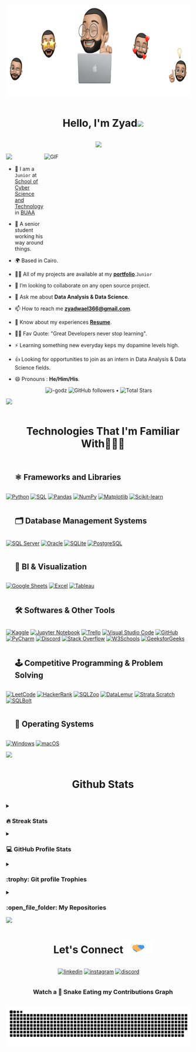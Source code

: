 <!-- Hero Top Image -->
<p align="center">
  <img src="https://github.com/i-godz/i-godz/blob/main/final.png " height="250" />
</p>

<!-- Hero Title -->
<div id="user-content-toc"><ul align="center"><summary><h1 style="display: inline-block">Hello, I'm Zyad<img src="https://media.giphy.com/media/hvRJCLFzcasrR4ia7z/giphy.gif" width="35"></h1></summary></ul></div>

  <!-- Hero Typescript Title -->
<p align="center">
  <a href="https://github.com/DenverCoder1/readme-typing-svg"><img src="https://readme-typing-svg.herokuapp.com?font=Time+New+Roman&color=%2305982&size=25&center=true&vCenter=true&width=600&height=100&lines=Junior+Data+Analyst;Junior+BI+Developer;If+data+is+batman,+call+me+robbin"></a>
</p>

<!--horizontal divider(gradiant)-->
<img src="https://user-images.githubusercontent.com/73097560/115834477-dbab4500-a447-11eb-908a-139a6edaec5c.gif">

  <!-- Hero Right Image -->
<a target="_blank">
  <img align="right" height="250" width="400" alt="GIF" src="https://github.com/JayantGoel001/JayantGoel001/blob/master/GIF/code.gif">
</a> 

- :school: I am a `Junior` at [School of Cyber Science and Technology](https://cst.buaa.edu.cn/) in [BUAA](https://ev.buaa.edu.cn/)

- 👾 A senior student working his way around things.
  
-  🌍 Based in Cairo.
  
- 👨‍💻 All of my projects are available at my <a href="https://zyadwael.glitch.me" target="blank">**portfolio**</a>.`Junior`

- 👯 I’m looking to collaborate on any open source project.
  
- 💬 Ask me about **Data Analysis & Data Science**.

- 📫 How to reach me **zyadwael366@gmail.com**.

- 📄 Know about my experiences <a href="https://github.com/i-godz/i-godz/blob/main/Zyad%20Wael%20-%20Resume.pdf" target="blank">**Resume**</a>.

- 💪🏼 Fav Quote: "Great Developers never stop learning".
  
- ⚡ Learning something new everyday keps my dopamine levels high.

- 👍 Looking for opportunities to join as an intern in Data Analysis & Data Science fields.
 
- 😄 Pronouns : **He/Him/His**.

  <!-- Short Stats -->
<p align="center">  
  <img src="https://komarev.com/ghpvc/?username=i-godz" alt="i-godz" />
  <img alt="GitHub followers" src="https://img.shields.io/github/followers/i-godz?label=Followers&style=social"> •   
  <img src="https://img.shields.io/github/stars/i-godz?label=Stars" alt="Total Stars">
</p>

<!--horizontal divider(gradiant)-->
<img src="https://user-images.githubusercontent.com/73097560/115834477-dbab4500-a447-11eb-908a-139a6edaec5c.gif">

<!--Tech Stack Title-->
<div id="user-content-toc">
  <ul align="center">
    <summary><h1 style="display: inline-block">Technologies That I'm Familiar With👨🏻‍💻</h1></summary>
  </ul>
</div>


<div id="user-content-toc"><ul align="left"><summary><h2 style="display: inline-block">⚛️ Frameworks and Libraries</h2></summary></ul></div>
<p>
<a href="https://www.python.org/"><img alt="Python" src="https://img.shields.io/badge/Python-3776AB?logo=python&logoColor=fff&style=flat"></a>
<a href="https://www.sql.org/"><img alt="SQL" src="https://img.shields.io/badge/SQL-27AE60?logo=sql&logoColor=fff&style=flat"></a>
<a href="https://pandas.pydata.org/"><img alt="Pandas" src="https://img.shields.io/badge/Pandas-29ABCA?logo=pandas&logoColor=fff&style=flat"></a>
<a href="https://numpy.org/"><img alt="NumPy" src="https://img.shields.io/badge/NumPy-%230077B5.svg?&logo=numpy&logoColor=white"></a>
<a href="https://matplotlib.org/"><img alt="Matplotlib" src="https://img.shields.io/badge/Matplotlib-%232768A2.svg?&logo=matplotlib&logoColor=white"></a>
<a href="https://scikit-learn.org/stable/"><img alt="Scikit-learn" src="https://img.shields.io/badge/Scikit--learn-%23007ACC.svg?&logo=scikit-learn&logoColor=white"></a>
</p>


<div id="user-content-toc"><ul align="left"><summary><h2 style="display: inline-block">🗂️ Database Management Systems</h2></summary></ul></div>
<p>
<a href="https://www.microsoft.com/en-us/sql/"><img alt="SQL Server" src="https://img.shields.io/badge/SQL%20Server-27AE60?logo=mssql&logoColor=fff&style=flat"></a>
<a href="https://www.oracle.com/database/"><img alt="Oracle" src="https://img.shields.io/badge/Oracle-2088FF?logo=oracle&logoColor=fff&style=flat"></a>
<a href="https://www.sqlite.org/"><img alt="SQLite" src="https://img.shields.io/badge/SQLite-29ABCA?logo=sqlite&logoColor=fff&style=flat"></a>
<a href="https://www.postgresql.org/"><img alt="PostgreSQL" src="https://img.shields.io/badge/PostgreSQL-%233174C0?logo=postgresql&logoColor=fff&style=flat"></a>
</p>


<div id="user-content-toc"><ul align="left"><summary><h2 style="display: inline-block">🎨 BI & Visualization</h2></summary></ul></div>
<p>
  <a href="https://docs.google.com/spreadsheets/"><img alt="Google Sheets" src="https://img.shields.io/badge/Google%20Sheets-%234285F4.svg?&logo=google-sheets&logoColor=white"></a>
<a href="https://www.excel-easy.com/"><img alt="Excel" src="https://img.shields.io/badge/Excel-%230078D4.svg?&logo=excel&logoColor=white"></a>
<a href="https://www.tableau.com/"><img alt="Tableau" src="https://img.shields.io/badge/Tableau-%233174C0.svg?&logo=tableau&logoColor=white"></a>
</p>


<div id="user-content-toc"><ul align="left"><summary><h2 style="display: inline-block">🛠️ Softwares & Other Tools</h2></summary></ul></div>
<p>
<a href="https://www.kaggle.com/"><img alt="Kaggle" src="https://img.shields.io/badge/Kaggle-%230052CC.svg?&logo=kaggle&logoColor=white"></a>
<a href="https://jupyter.org/"><img alt="Jupyter Notebook" src="https://img.shields.io/badge/Jupyter%20Notebook-%23F39D2B.svg?&logo=jupyter&logoColor=white"></a>
<a href="https://trello.com/"><img alt="Trello" src="https://img.shields.io/badge/Trello-%230052CC.svg?&logo=trello&logoColor=white"></a>
<a href="https://code.visualstudio.com/"><img alt="Visual Studio Code" src="https://img.shields.io/badge/Visual%20Studio%20Code-%23007ACC.svg?&logo=visual-studio-code&logoColor=white"></a>
<a href="https://github.com/"><img alt="GitHub" src="https://img.shields.io/badge/GitHub-%23181717.svg?&logo=github&logoColor=white"></a>
<a href="https://www.jetbrains.com/pycharm/"><img alt="PyCharm" src="https://img.shields.io/badge/PyCharm-%23181717.svg?&logo=pycharm&logoColor=white"></a>
<a href="https://discordapp.com/"><img alt="Discord" src="https://img.shields.io/badge/Discord-%237289DA.svg?&logo=discord&logoColor=white"></a>
<a href="https://www.stackoverflow.com/"><img alt="Stack Overflow" src="https://img.shields.io/badge/Stack%20Overflow-%23F58025.svg?&logo=stack-overflow&logoColor=white"></a>
<a href="https://www.w3schools.com/"><img alt="W3Schools" src="https://img.shields.io/badge/W3Schools-%231E84D0.svg?&logo=w3schools&logoColor=white"></a>
<a href="https://www.geeksforgeeks.org/"><img alt="GeeksforGeeks" src="https://img.shields.io/badge/GeeksforGeeks-%236495ED.svg?&logo=geeksforgeeks&logoColor=white"></a>
</p>

<div id="user-content-toc"><ul align="left"><summary><h2 style="display: inline-block">🕹️ Competitive Programming & Problem Solving</h2></summary></ul></div>
<p>
<a href="https://leetcode.com/"><img alt="LeetCode" src="https://img.shields.io/badge/LeetCode-%23FFA116.svg?&logo=leetcode&logoColor=white"></a>
<a href="https://www.hackerrank.com/"><img alt="HackerRank" src="https://img.shields.io/badge/HackerRank-%232EC866.svg?&logo=hackerrank&logoColor=white"></a>
<a href="https://sqlzoo.net/"><img alt="SQLZoo" src="https://img.shields.io/badge/SQLZoo-%23FFD700.svg?&logo=sqlzoo&logoColor=black"></a>
<a href="https://www.datalemur.com/"><img alt="DataLemur" src="https://img.shields.io/badge/DataLemur-%23E6425E.svg?&logo=datalemur&logoColor=white"></a>
<a href="https://stratascratch.com/"><img alt="Strata Scratch" src="https://img.shields.io/badge/Strata%20Scratch-%231EA5F9.svg?&logo=stratascratch&logoColor=white"></a>
<a href="https://sqlbolt.com/"><img alt="SQLBolt" src="https://img.shields.io/badge/SQLBolt-%231FAD91.svg?&logo=sqlbolt&logoColor=white"></a>
</p>

<div id="user-content-toc"><ul align="left"><summary><h2 style="display: inline-block"> 🐙 Operating Systems</h2></summary></ul></div>
<p>
<a href="https://www.windows.com/"><img alt="Windows" src="https://img.shields.io/badge/Windows-%23008CBA.svg?&logo=windows&logoColor=white"></a>
<a href="https://www.apple.com/"><img alt="macOS" src="https://img.shields.io/badge/macOS-%23000000.svg?&logo=apple&logoColor=white"></a>
</p>

<!--horizontal divider(gradiant)-->
<img src="https://user-images.githubusercontent.com/73097560/115834477-dbab4500-a447-11eb-908a-139a6edaec5c.gif">


<!-- Github account stats header-->
<div id="user-content-toc"><ul align="center"><summary><h1 style="display: inline-block">Github Stats</h1></summary></ul></div>


<!-- Github Streak stats-->
<details><summary><h3> 🔥 Streak Stats</h3></summary>
<p align="center"><img src="https://github-readme-streak-stats.herokuapp.com/?user=i-godz&theme=tokyonight_duo" alt="i-godz" /></p></details>


<!-- Github account stats -->
<details><summary><h3>💻 GitHub Profile Stats</h3></summary>
<p align="center">
    <a href="https://github.com/anuraghazra/github-readme-stats">
	    <img alt="i-godz's Github Stats" src="https://github-readme-stats.vercel.app/api?username=i-godz&show_icons=true&count_private=true&locale=en&theme=tokyonight&layout=compact" height="230px"/></a>
	  <img src="https://github-readme-stats.vercel.app/api/top-langs?username=i-godz&langs_count=10&show_icons=true&locale=en&theme=tokyonight" alt="i-godz" height="230px"/>
<br/>
  <b>Note:</b> Top languages is only a metric of the languages my public code consists of and doesn't reflect experience or skill level.
  </p>
</details>


<!-- Git profile Trophies -->
<details><summary> <h3> :trophy: Git profile Trophies </h3></summary>
<p align="center"> <a href="https://github.com/ryo-ma/github-profile-trophy"><img src="https://github-profile-trophy.vercel.app/?username=i-godz&layout=compact&theme=tokyonight&column=4&margin-w=15&margin-h=15" alt="i-godz" /></a> </p>
</details>


<!-- My Repositories -->
<details><summary><h3> :open_file_folder: My Repositories </h3></summary>
<div>
  <p align="center">
    <a href="https://github.com/i-godz/SQL">
      		<img src="https://github-readme-stats.vercel.app/api/pin/?username=i-godz&repo=SQL&theme=tokyonight" alt="GitHub Stats" />
    	</a>
	<a href="https://github.com/i-godz/LGMVIP-DataScience-Task01">
      		<img src="https://github-readme-stats.vercel.app/api/pin/?username=i-godz&repo=LGMVIP-DataScience-Task01&theme=tokyonight" alt="GitHub Stats" />
    	</a>
    	<a href="https://github.com/i-godz/LGMVIP-DataScience-Task02">
      		<img src="https://github-readme-stats.vercel.app/api/pin/?username=i-godz&repo=LGMVIP-DataScience-Task02&theme=tokyonight" alt="GitHub Stats" />
    	</a>
    	<a href="https://github.com/i-godz/LGMVIP-DataScience-Task03">
      		<img src="https://github-readme-stats.vercel.app/api/pin/?username=i-godz&repo=LGMVIP-DataScience-Task03&theme=tokyonight" alt="GitHub Stats" />
    	</a>
    	<a href="https://github.com/i-godz/CodeClause-DataScience-Task01">
      		<img src="https://github-readme-stats.vercel.app/api/pin/?username=i-godz&repo=CodeClause-DataScience-Task01&theme=tokyonight" alt="GitHub Stats" />
    	</a>
  </p>
</div>
</details>


<!--horizontal divider(gradiant)-->
<img src="https://user-images.githubusercontent.com/73097560/115834477-dbab4500-a447-11eb-908a-139a6edaec5c.gif">

<!-- Connect with me -->
<div id="user-content-toc">
  <ul align="center">
    <summary><h1 style="display: inline-block">Let's Connect</h1><img src="https://github.com/0xAbdulKhalid/0xAbdulKhalid/raw/main/assets/mdImages/handshake.gif" width ="80"></summary>
  </ul>
</div>

<!--icons and links-->
<p align="center">
<a href="https://www.linkedin.com/in/zyadwael/" target="blank"><img align="center" src="https://user-images.githubusercontent.com/88904952/234979284-68c11d7f-1acc-4f0c-ac78-044e1037d7b0.png" alt="linkedin" height="50" width="50" /></a>
<a href="https://www.instagram.com/ii_godzilla_/" target="blank"><img align="center" src="https://user-images.githubusercontent.com/88904952/234981169-2dd1e58f-4b7e-468c-8213-034ba62156c3.png" alt="instagram" height="50" width="50" /></a>
<a href="discordapp.com/users/godzilla0588" target="blank"><img align="center" src="https://user-images.githubusercontent.com/88904952/234982627-019fd336-6248-453c-9b05-97c13fd1d207.png" alt="discord" height="50" width="50" /></a> 
</p>

<!--Snake Graph-->
<div id="user-content-toc"><ul align="center"><summary><h3 style="display: inline-block">Watch a 🐍 Snake Eating my Contributions Graph</h3></summary></ul></div>
<p align = "center"><img src = "https://github.com/i-godz/i-godz/blob/main/grid-snake.svg?" alt = "Snake Game"/></p>
